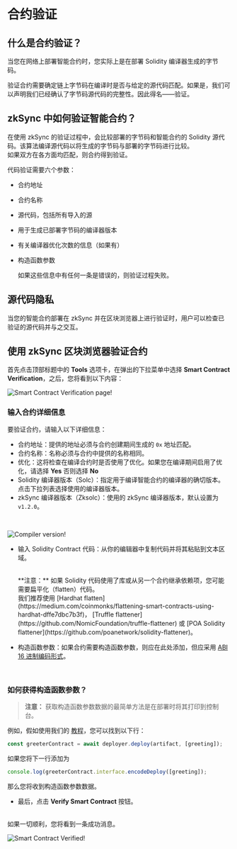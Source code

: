 # 合约验证

## 什么是合约验证？

当您在网络上部署智能合约时，您实际上是在部署 Solidity 编译器生成的字节码。

验证合约需要确定链上字节码在编译时是否与给定的源代码匹配。如果是，我们可以声明我们已经确认了字节码源代码的完整性。因此得名——验证。

## zkSync 中如何验证智能合约？

在使用 zkSync 的验证过程中，会比较部署的字节码和智能合约的 Solidity 源代码。该算法编译源代码以将生成的字节码与部署的字节码进行比较。
<br>
如果双方在各方面均匹配，则合约得到验证。

代码验证需要六个参数：

- 合约地址

- 合约名称

- 源代码，包括所有导入的源

- 用于生成已部署字节码的编译器版本

- 有关编译器优化次数的信息（如果有）

- 构造函数参数
  
  如果这些信息中有任何一条是错误的，则验证过程失败。

## 源代码隐私

当您的智能合约部署在 zkSync 并在区块浏览器上进行验证时，用户可以检查已验证的源代码并与之交互。

## 使用 zkSync 区块浏览器验证合约

首先点击顶部标题中的 **Tools** 选项卡，在弹出的下拉菜单中选择 **Smart Contract Verification**，之后，您将看到以下内容：

![Smart Contract Verification page!](../../../assets/images/verify-contract.png "verify contract")

### 输入合约详细信息

要验证合约，请输入以下详细信息：

- 合约地址：提供的地址必须与合约创建期间生成的 `0x` 地址匹配。
- 合约名称：名称必须与合约中提供的名称相同。
- 优化：这将检查在编译合约时是否使用了优化。如果您在编译期间启用了优化，请选择 **Yes** 否则选择 **No**
- Solidity 编译器版本（Solc）：指定用于编译智能合约的编译器的确切版本。点击下拉列表选择使用的编译器版本。
- zkSync 编译器版本（Zksolc）：使用的 zkSync 编译器版本，默认设置为 `v1.2.0`。

<br>

![Compiler version!](../../../assets/images/compiler-version.png "compiler version")

- 输入 Solidity Contract 代码：从你的编辑器中复制代码并将其粘贴到文本区域。
  
  <br>
  **注意：** 如果 Solidity 代码使用了库或从另一个合约继承依赖项，您可能需要扁平化（flatten）代码。 
  <br> 
  我们推荐使用 [Hardhat flatten](https://medium.com/coinmonks/flattening-smart-contracts-using-hardhat-dffe7dbc7b3f)， [Truffle flattener](https://github.com/NomicFoundation/truffle-flattener) 或 [POA Solidity flattener](https://github.com/poanetwork/solidity-flattener)。

- 构造函数参数：如果合约需要构造函数参数，则应在此处添加，但应采用 [ABI 16 进制编码形式](https://solidity.readthedocs.io/en/develop/abi-spec.html)。

<br>

### 如何获得构造函数参数？

> **注意：** 获取构造函数参数数据的最简单方法是在部署时将其打印到控制台。

例如，假如使用我们的 [教程](../hello-world.md)，您可以找到以下行：

```js
const greeterContract = await deployer.deploy(artifact, [greeting]);
```

如果您将下一行添加为

```js
console.log(greeterContract.interface.encodeDeploy([greeting]);
```

那么您将收到构造函数参数数据。

- 最后，点击 **Verify Smart Contract** 按钮。

<br>
如果一切顺利，您将看到一条成功消息。

<br>

![Smart Contract Verified!](../../../assets/images/contract-verified.png "Contract Verified")
